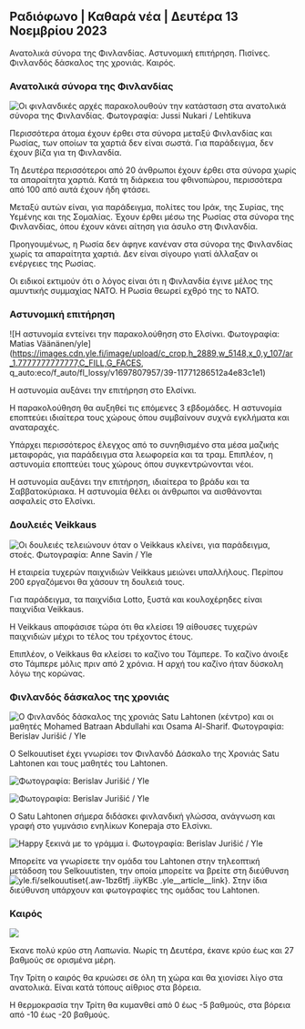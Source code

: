 ## Ραδιόφωνο \| Καθαρά νέα \| Δευτέρα 13 Νοεμβρίου 2023

Ανατολικά σύνορα της Φινλανδίας. Αστυνομική επιτήρηση. Πισίνες. Φινλανδός δάσκαλος της χρονιάς. Καιρός.

### Ανατολικά σύνορα της Φινλανδίας

![Οι φινλανδικές αρχές παρακολουθούν την κατάσταση στα ανατολικά σύνορα της Φινλανδίας. Φωτογραφία: Jussi Nukari / Lehtikuva](https://images.cdn.yle.fi/image/upload/c_crop,h_2880,w_5120,x_0,y_171/ar_1.777777777777777,c_fill,g_701,0w_1q_auto:eco/f_auto/fl_lossy/v1699859472/39-11996406551cb5a3d93a)

Περισσότερα άτομα έχουν έρθει στα σύνορα μεταξύ Φινλανδίας και Ρωσίας, των οποίων τα χαρτιά δεν είναι σωστά. Για παράδειγμα, δεν έχουν βίζα για τη Φινλανδία.

Τη Δευτέρα περισσότεροι από 20 άνθρωποι έχουν έρθει στα σύνορα χωρίς τα απαραίτητα χαρτιά. Κατά τη διάρκεια του φθινοπώρου, περισσότερα από 100 από αυτά έχουν ήδη φτάσει.

Μεταξύ αυτών είναι, για παράδειγμα, πολίτες του Ιράκ, της Συρίας, της Υεμένης και της Σομαλίας. Έχουν έρθει μέσω της Ρωσίας στα σύνορα της Φινλανδίας, όπου έχουν κάνει αίτηση για άσυλο στη Φινλανδία.

Προηγουμένως, η Ρωσία δεν άφηνε κανέναν στα σύνορα της Φινλανδίας χωρίς τα απαραίτητα χαρτιά. Δεν είναι σίγουρο γιατί άλλαξαν οι ενέργειες της Ρωσίας.

Οι ειδικοί εκτιμούν ότι ο λόγος είναι ότι η Φινλανδία έγινε μέλος της αμυντικής συμμαχίας ΝΑΤΟ. Η Ρωσία θεωρεί εχθρό της το ΝΑΤΟ.

### Αστυνομική επιτήρηση

![Η αστυνομία εντείνει την παρακολούθηση στο Ελσίνκι. Φωτογραφία: Matias Väänänen/yle] (https://images.cdn.yle.fi/image/upload/c_crop,h_2889,w_5148,x_0,y_107/ar_1.7777777777777,C_FILL,G_FACES, q_auto:eco/f_auto/fl_lossy/v1697807957/39-11771286512a4e83c1e1)

Η αστυνομία αυξάνει την επιτήρηση στο Ελσίνκι.

Η παρακολούθηση θα αυξηθεί τις επόμενες 3 εβδομάδες. Η αστυνομία εποπτεύει ιδιαίτερα τους χώρους όπου συμβαίνουν συχνά εγκλήματα και αναταραχές.

Υπάρχει περισσότερος έλεγχος από το συνηθισμένο στα μέσα μαζικής μεταφοράς, για παράδειγμα στα λεωφορεία και τα τραμ. Επιπλέον, η αστυνομία εποπτεύει τους χώρους όπου συγκεντρώνονται νέοι.

Η αστυνομία αυξάνει την επιτήρηση, ιδιαίτερα το βράδυ και τα Σαββατοκύριακα. Η αστυνομία θέλει οι άνθρωποι να αισθάνονται ασφαλείς στο Ελσίνκι.

### Δουλειές Veikkaus

![Οι δουλειές τελειώνουν όταν ο Veikkaus κλείνει, για παράδειγμα, στοές. Φωτογραφία: Anne Savin / Yle](https://images.cdn.yle.fi/image/upload/c_crop,h_1928,w_3427,x_567,y_428/ar_1.7777777777777777,c_fill,g_50,h_1927q_auto:eco/f_auto/fl_lossy/v1633956464/39-86542961643200866ed)

Η εταιρεία τυχερών παιχνιδιών Veikkaus μειώνει υπαλλήλους. Περίπου 200 εργαζόμενοι θα χάσουν τη δουλειά τους.

Για παράδειγμα, τα παιχνίδια Lotto, ξυστά και κουλοχέρηδες είναι παιχνίδια Veikkaus.

Η Veikkaus αποφάσισε τώρα ότι θα κλείσει 19 αίθουσες τυχερών παιχνιδιών μέχρι το τέλος του τρέχοντος έτους.

Επιπλέον, ο Veikkaus θα κλείσει το καζίνο του Τάμπερε. Το καζίνο άνοιξε στο Τάμπερε μόλις πριν από 2 χρόνια. Η αρχή του καζίνο ήταν δύσκολη λόγω της κορώνας.

### Φινλανδός δάσκαλος της χρονιάς

![Ο Φινλανδός δάσκαλος της χρονιάς Satu Lahtonen (κέντρο) και οι μαθητές Mohamed Batraan Abdullahi και Osama Al-Sharif. Φωτογραφία: Berislav Jurišić / Yle](https://images.cdn.yle.fi/image/upload/c_crop,h_2982,w_5300,x_0,y_0/ar_1.777777777777777,c_fill,g_50,h_1.q_auto:eco/f_auto/fl_lossy/v1699438785/39-1197531654b5ee49bf1f)

Ο Selkouutiset έχει γνωρίσει τον Φινλανδό Δάσκαλο της Χρονιάς Satu Lahtonen και τους μαθητές του Lahtonen.

![ Φωτογραφία: Berislav Jurišić / Yle](https://images.cdn.yle.fi/image/upload/c_crop,h_3153,w_5603,x_0,y_0/ar_1.777777777777777,c_fill,g_201,wh0/q_auto:eco/f_auto/fl_lossy/v1699438827/39-1197537654b5ee95baf1)

![ Φωτογραφία: Berislav Jurišić / Yle](https://images.cdn.yle.fi/image/upload/c_crop,h_3362,w_5987,x_0,y_0/ar_1.777777777777777,c_fill,g_201,wh0/q_auto:eco/f_auto/fl_lossy/v1699438816/39-1197536654b5ee899b41)

Ο Satu Lahtonen σήμερα διδάσκει φινλανδική γλώσσα, ανάγνωση και γραφή στο γυμνάσιο ενηλίκων Konepaja στο Ελσίνκι.

![Happy ξεκινά με το γράμμα i. Φωτογραφία: Berislav Jurišić / Yle](https://images.cdn.yle.fi/image/upload/c_crop,h_3362,w_5987,x_0,y_0/ar_1.7777777777777777,c_fill,g_50,h_107,w_01.q_auto:eco/f_auto/fl_lossy/v1699438816/39-1197535654b5ee7e3b58)

Μπορείτε να γνωρίσετε την ομάδα του Lahtonen στην τηλεοπτική μετάδοση του Selkouutisten, την οποία μπορείτε να βρείτε στη διεύθυνση![yle.fi/selkouutiset](https://yle.fi/selkouutiset){.aw-1bz6tfj .iiyKBc .yle__article__link}. Στην ίδια διεύθυνση υπάρχουν και φωτογραφίες της ομάδας του Lahtonen.

### Καιρός

![](https://images.cdn.yle.fi/image/upload/c_crop,h_1080,w_1919,x_0,y_0/ar_1.777777777777777,c_fill,g_faces,h_675,w_120.toe/f_auto/fl_lossy/v1699893163/39-119999365524f872df8f)

Έκανε πολύ κρύο στη Λαπωνία. Νωρίς τη Δευτέρα, έκανε κρύο έως και 27 βαθμούς σε ορισμένα μέρη.

Την Τρίτη ο καιρός θα κρυώσει σε όλη τη χώρα και θα χιονίσει λίγο στα ανατολικά. Είναι κατά τόπους αίθριος στα βόρεια.

Η θερμοκρασία την Τρίτη θα κυμανθεί από 0 έως -5 βαθμούς, στα βόρεια από -10 έως -20 βαθμούς.